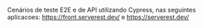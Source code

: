 Cenários de teste E2E e de API utilizando Cypress, nas seguintes aplicacoes: https://front.serverest.dev/ e https://serverest.dev/ 
